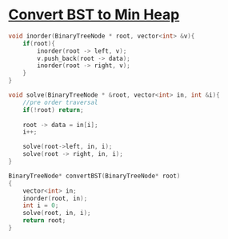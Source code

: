 # [Convert BST to Min Heap](https://www.codingninjas.com/codestudio/problems/convert-bst-to-min-heap_920498?leftPanelTab=0)

```cpp
void inorder(BinaryTreeNode * root, vector<int> &v){
    if(root){
        inorder(root -> left, v);
        v.push_back(root -> data);
        inorder(root -> right, v);
    }
}

void solve(BinaryTreeNode * &root, vector<int> in, int &i){
    //pre order traversal
    if(!root) return;
    
    root -> data = in[i];
    i++;

    solve(root->left, in, i);
    solve(root -> right, in, i);
}

BinaryTreeNode* convertBST(BinaryTreeNode* root)
{
    vector<int> in;
    inorder(root, in);
    int i = 0;
    solve(root, in, i);
    return root;
}
```